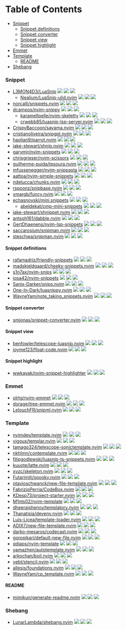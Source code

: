 # Table of Contents

<!-- toc -->

- [Snippet](#snippet)
  * [Snippet definitions](#snippet-definitions)
  * [Snippet converter](#snippet-converter)
  * [Snippet view](#snippet-view)
  * [Snippet highlight](#snippet-highlight)
- [Emmet](#emmet)
- [Template](#template)
  * [README](#readme)
- [Shebang](#shebang)

<!-- tocstop -->

### Snippet

- [L3MON4D3/LuaSnip](https://github.com/L3MON4D3/LuaSnip) ![](https://img.shields.io/github/stars/L3MON4D3/LuaSnip) ![](https://img.shields.io/github/last-commit/L3MON4D3/LuaSnip) ![](https://img.shields.io/github/commit-activity/y/L3MON4D3/LuaSnip)
  - [Nealium/LuaSnip-ulid.nvim](https://github.com/Nealium/LuaSnip-ulid.nvim) ![](https://img.shields.io/github/stars/Nealium/LuaSnip-ulid.nvim) ![](https://img.shields.io/github/last-commit/Nealium/LuaSnip-ulid.nvim) ![](https://img.shields.io/github/commit-activity/y/Nealium/LuaSnip-ulid.nvim)
- [norcalli/snippets.nvim](https://github.com/norcalli/snippets.nvim) ![](https://img.shields.io/github/stars/norcalli/snippets.nvim) ![](https://img.shields.io/github/last-commit/norcalli/snippets.nvim) ![](https://img.shields.io/github/commit-activity/y/norcalli/snippets.nvim)
- [dcampos/nvim-snippy](https://github.com/dcampos/nvim-snippy) ![](https://img.shields.io/github/stars/dcampos/nvim-snippy) ![](https://img.shields.io/github/last-commit/dcampos/nvim-snippy) ![](https://img.shields.io/github/commit-activity/y/dcampos/nvim-snippy)
  - [karamellpelle/nvim-skeletty](https://github.com/karamellpelle/nvim-skeletty) ![](https://img.shields.io/github/stars/karamellpelle/nvim-skeletty) ![](https://img.shields.io/github/last-commit/karamellpelle/nvim-skeletty) ![](https://img.shields.io/github/commit-activity/y/karamellpelle/nvim-skeletty)
  - [crwebb85/luasnip-lsp-server.nvim](https://github.com/crwebb85/luasnip-lsp-server.nvim) ![](https://img.shields.io/github/stars/crwebb85/luasnip-lsp-server.nvim) ![](https://img.shields.io/github/last-commit/crwebb85/luasnip-lsp-server.nvim) ![](https://img.shields.io/github/commit-activity/y/crwebb85/luasnip-lsp-server.nvim)
- [CrispyBaccoon/sayama.nvim](https://github.com/CrispyBaccoon/sayama.nvim) ![](https://img.shields.io/github/stars/CrispyBaccoon/sayama.nvim) ![](https://img.shields.io/github/last-commit/CrispyBaccoon/sayama.nvim) ![](https://img.shields.io/github/commit-activity/y/CrispyBaccoon/sayama.nvim)
- [cristianoliveira/snipgpt.nvim](https://github.com/cristianoliveira/snipgpt.nvim) ![](https://img.shields.io/github/stars/cristianoliveira/snipgpt.nvim) ![](https://img.shields.io/github/last-commit/cristianoliveira/snipgpt.nvim) ![](https://img.shields.io/github/commit-activity/y/cristianoliveira/snipgpt.nvim)
- [haolian9/parrot.nvim](https://github.com/haolian9/parrot.nvim) ![](https://img.shields.io/github/stars/haolian9/parrot.nvim) ![](https://img.shields.io/github/last-commit/haolian9/parrot.nvim) ![](https://img.shields.io/github/commit-activity/y/haolian9/parrot.nvim)
- [jake-stewart/shnip.nvim](https://github.com/jake-stewart/shnip.nvim) ![](https://img.shields.io/github/stars/jake-stewart/shnip.nvim) ![](https://img.shields.io/github/last-commit/jake-stewart/shnip.nvim) ![](https://img.shields.io/github/commit-activity/y/jake-stewart/shnip.nvim)
- [garymjr/nvim-snippets](https://github.com/garymjr/nvim-snippets) ![](https://img.shields.io/github/stars/garymjr/nvim-snippets) ![](https://img.shields.io/github/last-commit/garymjr/nvim-snippets) ![](https://img.shields.io/github/commit-activity/y/garymjr/nvim-snippets)
- [chrisgrieser/nvim-scissors](https://github.com/chrisgrieser/nvim-scissors) ![](https://img.shields.io/github/stars/chrisgrieser/nvim-scissors) ![](https://img.shields.io/github/last-commit/chrisgrieser/nvim-scissors) ![](https://img.shields.io/github/commit-activity/y/chrisgrieser/nvim-scissors)
- [guilherme-puida/tesoura.nvim](https://github.com/guilherme-puida/tesoura.nvim) ![](https://img.shields.io/github/stars/guilherme-puida/tesoura.nvim) ![](https://img.shields.io/github/last-commit/guilherme-puida/tesoura.nvim) ![](https://img.shields.io/github/commit-activity/y/guilherme-puida/tesoura.nvim)
- [mfussenegger/nvim-snippasta](https://github.com/mfussenegger/nvim-snippasta) ![](https://img.shields.io/github/stars/mfussenegger/nvim-snippasta) ![](https://img.shields.io/github/last-commit/mfussenegger/nvim-snippasta) ![](https://img.shields.io/github/commit-activity/y/mfussenegger/nvim-snippasta)
- [aattoa/nvim-simple-snippets](https://github.com/aattoa/nvim-simple-snippets) ![](https://img.shields.io/github/stars/aattoa/nvim-simple-snippets) ![](https://img.shields.io/github/last-commit/aattoa/nvim-simple-snippets) ![](https://img.shields.io/github/commit-activity/y/aattoa/nvim-simple-snippets)
- [ndelucca/chunks.nvim](https://github.com/ndelucca/chunks.nvim) ![](https://img.shields.io/github/stars/ndelucca/chunks.nvim) ![](https://img.shields.io/github/last-commit/ndelucca/chunks.nvim) ![](https://img.shields.io/github/commit-activity/y/ndelucca/chunks.nvim)
- [rspoonz/snipbase.nvim](https://github.com/rspoonz/snipbase.nvim) ![](https://img.shields.io/github/stars/rspoonz/snipbase.nvim) ![](https://img.shields.io/github/last-commit/rspoonz/snipbase.nvim) ![](https://img.shields.io/github/commit-activity/y/rspoonz/snipbase.nvim)
- [vmargb/funcy.nvim](https://github.com/vmargb/funcy.nvim) ![](https://img.shields.io/github/stars/vmargb/funcy.nvim) ![](https://img.shields.io/github/last-commit/vmargb/funcy.nvim) ![](https://img.shields.io/github/commit-activity/y/vmargb/funcy.nvim)
- [echasnovski/mini.snippets](https://github.com/echasnovski/mini.snippets) ![](https://img.shields.io/github/stars/echasnovski/mini.snippets) ![](https://img.shields.io/github/last-commit/echasnovski/mini.snippets) ![](https://img.shields.io/github/commit-activity/y/echasnovski/mini.snippets)
  - [abeldekat/cmp-mini-snippets](https://github.com/abeldekat/cmp-mini-snippets) ![](https://img.shields.io/github/stars/abeldekat/cmp-mini-snippets) ![](https://img.shields.io/github/last-commit/abeldekat/cmp-mini-snippets) ![](https://img.shields.io/github/commit-activity/y/abeldekat/cmp-mini-snippets)
- [jake-stewart/shnippet.nvim](https://github.com/jake-stewart/shnippet.nvim) ![](https://img.shields.io/github/stars/jake-stewart/shnippet.nvim) ![](https://img.shields.io/github/last-commit/jake-stewart/shnippet.nvim) ![](https://img.shields.io/github/commit-activity/y/jake-stewart/shnippet.nvim)
- [antsoh161/dabble.nvim](https://github.com/antsoh161/dabble.nvim) ![](https://img.shields.io/github/stars/antsoh161/dabble.nvim) ![](https://img.shields.io/github/last-commit/antsoh161/dabble.nvim) ![](https://img.shields.io/github/commit-activity/y/antsoh161/dabble.nvim)
- [GertDhaenens/nvim-lsp-snippets](https://github.com/GertDhaenens/nvim-lsp-snippets) ![](https://img.shields.io/github/stars/GertDhaenens/nvim-lsp-snippets) ![](https://img.shields.io/github/last-commit/GertDhaenens/nvim-lsp-snippets) ![](https://img.shields.io/github/commit-activity/y/GertDhaenens/nvim-lsp-snippets)
- [saccarosium/snipman.nvim](https://github.com/saccarosium/snipman.nvim) ![](https://img.shields.io/github/stars/saccarosium/snipman.nvim) ![](https://img.shields.io/github/last-commit/saccarosium/snipman.nvim) ![](https://img.shields.io/github/commit-activity/y/saccarosium/snipman.nvim)
- [steschwa/snipman.nvim](https://github.com/steschwa/snipman.nvim) ![](https://img.shields.io/github/stars/steschwa/snipman.nvim) ![](https://img.shields.io/github/last-commit/steschwa/snipman.nvim) ![](https://img.shields.io/github/commit-activity/y/steschwa/snipman.nvim)

#### Snippet definitions

- [rafamadriz/friendly-snippets](https://github.com/rafamadriz/friendly-snippets) ![](https://img.shields.io/github/stars/rafamadriz/friendly-snippets) ![](https://img.shields.io/github/last-commit/rafamadriz/friendly-snippets) ![](https://img.shields.io/github/commit-activity/y/rafamadriz/friendly-snippets)
- [madskjeldgaard/cheeky-snippets.nvim](https://github.com/madskjeldgaard/cheeky-snippets.nvim) ![](https://img.shields.io/github/stars/madskjeldgaard/cheeky-snippets.nvim) ![](https://img.shields.io/github/last-commit/madskjeldgaard/cheeky-snippets.nvim) ![](https://img.shields.io/github/commit-activity/y/madskjeldgaard/cheeky-snippets.nvim)
- [s1n7ax/nvim-snips](https://github.com/s1n7ax/nvim-snips) ![](https://img.shields.io/github/stars/s1n7ax/nvim-snips) ![](https://img.shields.io/github/last-commit/s1n7ax/nvim-snips) ![](https://img.shields.io/github/commit-activity/y/s1n7ax/nvim-snips)
- [josa42/nvim-snippets](https://github.com/josa42/nvim-snippets) ![](https://img.shields.io/github/stars/josa42/nvim-snippets) ![](https://img.shields.io/github/last-commit/josa42/nvim-snippets) ![](https://img.shields.io/github/commit-activity/y/josa42/nvim-snippets)
- [Sanix-Darker/snips.nvim](https://github.com/Sanix-Darker/snips.nvim) ![](https://img.shields.io/github/stars/Sanix-Darker/snips.nvim) ![](https://img.shields.io/github/last-commit/Sanix-Darker/snips.nvim) ![](https://img.shields.io/github/commit-activity/y/Sanix-Darker/snips.nvim)
- [One-In-Dark/luasnippy.nvim](https://github.com/One-In-Dark/luasnippy.nvim) ![](https://img.shields.io/github/stars/One-In-Dark/luasnippy.nvim) ![](https://img.shields.io/github/last-commit/One-In-Dark/luasnippy.nvim) ![](https://img.shields.io/github/commit-activity/y/One-In-Dark/luasnippy.nvim)
- [WayneYam/note_taking_snippets.nvim](https://github.com/WayneYam/note_taking_snippets.nvim) ![](https://img.shields.io/github/stars/WayneYam/note_taking_snippets.nvim) ![](https://img.shields.io/github/last-commit/WayneYam/note_taking_snippets.nvim) ![](https://img.shields.io/github/commit-activity/y/WayneYam/note_taking_snippets.nvim)

#### Snippet converter

- [smjonas/snippet-converter.nvim](https://github.com/smjonas/snippet-converter.nvim) ![](https://img.shields.io/github/stars/smjonas/snippet-converter.nvim) ![](https://img.shields.io/github/last-commit/smjonas/snippet-converter.nvim) ![](https://img.shields.io/github/commit-activity/y/smjonas/snippet-converter.nvim)

#### Snippet view

- [benfowler/telescope-luasnip.nvim](https://github.com/benfowler/telescope-luasnip.nvim) ![](https://img.shields.io/github/stars/benfowler/telescope-luasnip.nvim) ![](https://img.shields.io/github/last-commit/benfowler/telescope-luasnip.nvim) ![](https://img.shields.io/github/commit-activity/y/benfowler/telescope-luasnip.nvim)
- [joyme123/float-code.nvim](https://github.com/joyme123/float-code.nvim) ![](https://img.shields.io/github/stars/joyme123/float-code.nvim) ![](https://img.shields.io/github/last-commit/joyme123/float-code.nvim) ![](https://img.shields.io/github/commit-activity/y/joyme123/float-code.nvim)

#### Snippet highlight

- [wwkayak/nvim-snippet-highlighter](https://github.com/wwkayak/nvim-snippet-highlighter) ![](https://img.shields.io/github/stars/wwkayak/nvim-snippet-highlighter) ![](https://img.shields.io/github/last-commit/wwkayak/nvim-snippet-highlighter) ![](https://img.shields.io/github/commit-activity/y/wwkayak/nvim-snippet-highlighter)

### Emmet

- [olrtg/nvim-emmet](https://github.com/olrtg/nvim-emmet) ![](https://img.shields.io/github/stars/olrtg/nvim-emmet) ![](https://img.shields.io/github/last-commit/olrtg/nvim-emmet) ![](https://img.shields.io/github/commit-activity/y/olrtg/nvim-emmet)
- [dorage/tree-emmet.nvim](https://github.com/dorage/tree-emmet.nvim) ![](https://img.shields.io/github/stars/dorage/tree-emmet.nvim) ![](https://img.shields.io/github/last-commit/dorage/tree-emmet.nvim) ![](https://img.shields.io/github/commit-activity/y/dorage/tree-emmet.nvim)
- [LelouchFR/snipml.nvim](https://github.com/LelouchFR/snipml.nvim) ![](https://img.shields.io/github/stars/LelouchFR/snipml.nvim) ![](https://img.shields.io/github/last-commit/LelouchFR/snipml.nvim) ![](https://img.shields.io/github/commit-activity/y/LelouchFR/snipml.nvim)

### Template

- [nvimdev/template.nvim](https://github.com/nvimdev/template.nvim) ![](https://img.shields.io/github/stars/nvimdev/template.nvim) ![](https://img.shields.io/github/last-commit/nvimdev/template.nvim) ![](https://img.shields.io/github/commit-activity/y/nvimdev/template.nvim)
- [vigoux/templar.nvim](https://github.com/vigoux/templar.nvim) ![](https://img.shields.io/github/stars/vigoux/templar.nvim) ![](https://img.shields.io/github/last-commit/vigoux/templar.nvim) ![](https://img.shields.io/github/commit-activity/y/vigoux/templar.nvim)
- [tamago324/telescope-sonictemplate.nvim](https://github.com/tamago324/telescope-sonictemplate.nvim) ![](https://img.shields.io/github/stars/tamago324/telescope-sonictemplate.nvim) ![](https://img.shields.io/github/last-commit/tamago324/telescope-sonictemplate.nvim) ![](https://img.shields.io/github/commit-activity/y/tamago324/telescope-sonictemplate.nvim)
- [nkhlmn/contemplate.nvim](https://github.com/nkhlmn/contemplate.nvim) ![](https://img.shields.io/github/stars/nkhlmn/contemplate.nvim) ![](https://img.shields.io/github/last-commit/nkhlmn/contemplate.nvim) ![](https://img.shields.io/github/commit-activity/y/nkhlmn/contemplate.nvim)
- [filipgodlewski/luasnip-ts-snippets.nvim](https://github.com/filipgodlewski/luasnip-ts-snippets.nvim) ![](https://img.shields.io/github/stars/filipgodlewski/luasnip-ts-snippets.nvim) ![](https://img.shields.io/github/last-commit/filipgodlewski/luasnip-ts-snippets.nvim) ![](https://img.shields.io/github/commit-activity/y/filipgodlewski/luasnip-ts-snippets.nvim)
- [kuuote/latte.nvim](https://github.com/kuuote/latte.nvim) ![](https://img.shields.io/github/stars/kuuote/latte.nvim) ![](https://img.shields.io/github/last-commit/kuuote/latte.nvim) ![](https://img.shields.io/github/commit-activity/y/kuuote/latte.nvim)
- [xvzc/skeleton.nvim](https://github.com/xvzc/skeleton.nvim) ![](https://img.shields.io/github/stars/xvzc/skeleton.nvim) ![](https://img.shields.io/github/last-commit/xvzc/skeleton.nvim) ![](https://img.shields.io/github/commit-activity/y/xvzc/skeleton.nvim)
- [Futarimiti/spooky.nvim](https://github.com/Futarimiti/spooky.nvim) ![](https://img.shields.io/github/stars/Futarimiti/spooky.nvim) ![](https://img.shields.io/github/last-commit/Futarimiti/spooky.nvim) ![](https://img.shields.io/github/commit-activity/y/Futarimiti/spooky.nvim)
- [otavioschwanck/new-file-template.nvim](https://github.com/otavioschwanck/new-file-template.nvim) ![](https://img.shields.io/github/stars/otavioschwanck/new-file-template.nvim) ![](https://img.shields.io/github/last-commit/otavioschwanck/new-file-template.nvim) ![](https://img.shields.io/github/commit-activity/y/otavioschwanck/new-file-template.nvim)
- [FabrizioPerria/CodeBox.nvim](https://github.com/FabrizioPerria/CodeBox.nvim) ![](https://img.shields.io/github/stars/FabrizioPerria/CodeBox.nvim) ![](https://img.shields.io/github/last-commit/FabrizioPerria/CodeBox.nvim) ![](https://img.shields.io/github/commit-activity/y/FabrizioPerria/CodeBox.nvim)
- [KDesp73/project-starter.nvim](https://github.com/KDesp73/project-starter.nvim) ![](https://img.shields.io/github/stars/KDesp73/project-starter.nvim) ![](https://img.shields.io/github/last-commit/KDesp73/project-starter.nvim) ![](https://img.shields.io/github/commit-activity/y/KDesp73/project-starter.nvim)
- [M1nts02/nvim-template](https://github.com/M1nts02/nvim-template) ![](https://img.shields.io/github/stars/M1nts02/nvim-template) ![](https://img.shields.io/github/last-commit/M1nts02/nvim-template) ![](https://img.shields.io/github/commit-activity/y/M1nts02/nvim-template)
- [dheerajshenoy/templatory.nvim](https://github.com/dheerajshenoy/templatory.nvim) ![](https://img.shields.io/github/stars/dheerajshenoy/templatory.nvim) ![](https://img.shields.io/github/last-commit/dheerajshenoy/templatory.nvim) ![](https://img.shields.io/github/commit-activity/y/dheerajshenoy/templatory.nvim)
- [Thanatisia/devenv.nvim](https://github.com/Thanatisia/devenv.nvim) ![](https://img.shields.io/github/stars/Thanatisia/devenv.nvim) ![](https://img.shields.io/github/last-commit/Thanatisia/devenv.nvim) ![](https://img.shields.io/github/commit-activity/y/Thanatisia/devenv.nvim)
- [Luis-Licea/template-loader.nvim](https://github.com/Luis-Licea/template-loader.nvim) ![](https://img.shields.io/github/stars/Luis-Licea/template-loader.nvim) ![](https://img.shields.io/github/last-commit/Luis-Licea/template-loader.nvim) ![](https://img.shields.io/github/commit-activity/y/Luis-Licea/template-loader.nvim)
- [ADIX7/new-file-template.nvim](https://github.com/ADIX7/new-file-template.nvim) ![](https://img.shields.io/github/stars/ADIX7/new-file-template.nvim) ![](https://img.shields.io/github/last-commit/ADIX7/new-file-template.nvim) ![](https://img.shields.io/github/commit-activity/y/ADIX7/new-file-template.nvim)
- [darko-mesaros/codecast.nvim](https://github.com/darko-mesaros/codecast.nvim) ![](https://img.shields.io/github/stars/darko-mesaros/codecast.nvim) ![](https://img.shields.io/github/last-commit/darko-mesaros/codecast.nvim) ![](https://img.shields.io/github/commit-activity/y/darko-mesaros/codecast.nvim)
- [goropikari/default-new-file.nvim](https://github.com/goropikari/default-new-file.nvim) ![](https://img.shields.io/github/stars/goropikari/default-new-file.nvim) ![](https://img.shields.io/github/last-commit/goropikari/default-new-file.nvim) ![](https://img.shields.io/github/commit-activity/y/goropikari/default-new-file.nvim)
- [qdiaps/nvim-template](https://github.com/qdiaps/nvim-template) ![](https://img.shields.io/github/stars/qdiaps/nvim-template) ![](https://img.shields.io/github/last-commit/qdiaps/nvim-template) ![](https://img.shields.io/github/commit-activity/y/qdiaps/nvim-template)
- [yamazhen/autotemplate.nvim](https://github.com/yamazhen/autotemplate.nvim) ![](https://img.shields.io/github/stars/yamazhen/autotemplate.nvim) ![](https://img.shields.io/github/last-commit/yamazhen/autotemplate.nvim) ![](https://img.shields.io/github/commit-activity/y/yamazhen/autotemplate.nvim)
- [arkochan/boil.nvim](https://github.com/arkochan/boil.nvim) ![](https://img.shields.io/github/stars/arkochan/boil.nvim) ![](https://img.shields.io/github/last-commit/arkochan/boil.nvim) ![](https://img.shields.io/github/commit-activity/y/arkochan/boil.nvim)
- [yebt/stencil.nvim](https://github.com/yebt/stencil.nvim) ![](https://img.shields.io/github/stars/yebt/stencil.nvim) ![](https://img.shields.io/github/last-commit/yebt/stencil.nvim) ![](https://img.shields.io/github/commit-activity/y/yebt/stencil.nvim)
- [allesis/foundations.nvim](https://github.com/allesis/foundations.nvim) ![](https://img.shields.io/github/stars/allesis/foundations.nvim) ![](https://img.shields.io/github/last-commit/allesis/foundations.nvim) ![](https://img.shields.io/github/commit-activity/y/allesis/foundations.nvim)
- [WayneYam/cp_template.nvim](https://github.com/WayneYam/cp_template.nvim) ![](https://img.shields.io/github/stars/WayneYam/cp_template.nvim) ![](https://img.shields.io/github/last-commit/WayneYam/cp_template.nvim) ![](https://img.shields.io/github/commit-activity/y/WayneYam/cp_template.nvim)

#### README

- [mimikun/generate-readme.nvim](https://github.com/mimikun/generate-readme.nvim) ![](https://img.shields.io/github/stars/mimikun/generate-readme.nvim) ![](https://img.shields.io/github/last-commit/mimikun/generate-readme.nvim) ![](https://img.shields.io/github/commit-activity/y/mimikun/generate-readme.nvim)

### Shebang

- [LunarLambda/shebang.nvim](https://github.com/LunarLambda/shebang.nvim) ![](https://img.shields.io/github/stars/LunarLambda/shebang.nvim) ![](https://img.shields.io/github/last-commit/LunarLambda/shebang.nvim) ![](https://img.shields.io/github/commit-activity/y/LunarLambda/shebang.nvim)

